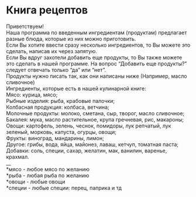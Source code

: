 # Книга рецептов
Приветствуем!  
Наша программа по введенным ингредиентам (продуктам) предлагает разные блюда, которые из них можно приготовить.  
Если Вы хотите ввести сразу несколько ингредиентов, то Вы можете это сделать, написав их через запятую.  
Если Вы вдруг захотели добавить еще продукты, то Вы также можете это сделать в нашей программе. На вопрос “Добавить еще продукты?” следует отвечать только “да” или “нет”.  
Продукты нужно писать так, как они написаны ниже (Например, масло сливочное)  
Ингредиенты, которые есть в нашей кулинарной книге:  
Мясо: курица, мясо;  
Рыбные изделия: рыба, крабовые палочки;  
Колбасная продукция: колбаса, ветчина;  
Молочные продукты: молоко, сметана, сыр, творог, масло сливочное;  
Бакалея: мука, масло растительное, крупа гречневая, рис, макароны;  
Овощи: картофель, зелень, чеснок, помидоры, лук репчатый, лук зеленый, морковь, капуста, огурцы, овощи;  
Фрукты: виноград, мандарины, лимон;  
Другое: грибы, вода, яйца, майонез, лаваш, кетчуп, томатная паста;  
Добавки: соль, специи, сахар, желатин, мак, ванилин, варенье, крахмал.  
__  
*мясо - любое мясо по желанию  
*рыба - любая рыба по желанию  
*овощи - любые овощи  
*специи - любые специи: перец, паприка и тд

